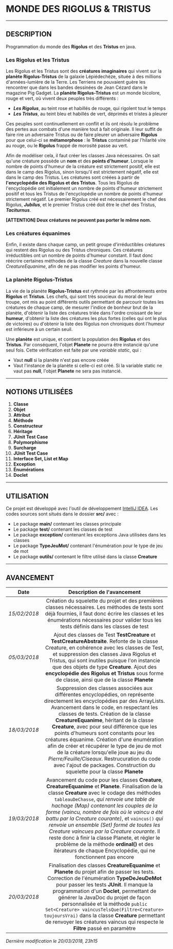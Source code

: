 # MONDE DES RIGOLUS & TRISTUS

----------------------------------------------------------

## DESCRIPTION

Programmation du monde des **Rigolus** et des **Tristus** en java.

### Les Rigolus et les Tristus

Les Rigolus et les Tristus sont des **créatures imaginaires** qui vivent sur la **planète Rigolus-Tristus** de la galaxie Lépiédechèze, située à des millions d'années-lumière de la Terre. Les Terriens ne pouvaient guère les rencontrer que dans les bandes dessinées de Jean Cézard dans le magazine Pig Gadget. La **planète Rigolus-Tristus** est un monde bicolore, rouge et vert, où vivent deux peuples très différents :
* **_Les Rigolus_**, au teint rose et habillés de rouge, qui rigolent tout le temps
* **_Les Tristus_**, au teint bleu et habillés de vert, déprimés et tristes à pleurer

Ces peuples sont continuellement en conflit et ils ont résolu le problème des pertes aux combats d'une manière tout à fait originale. Il leur suffit de faire rire un adversaire Tristus ou de faire pleurer un adversaire **Rigolus** pour que celui-ci se **métamorphose** : le **Tristus** contaminé par l'hilarité vire au rouge, ou le **Rigolus** frappé de morosité passe au vert.

Afin de modéliser cela, il faut créer les classes Java nécessaires.
On sait qu'une créature possède un **nom** et des **points d'humeur**.
Lorsque le nombre de points d'humeur de la créature est strictement positif, elle est dans le camp des Rigolus, sinon lorsqu'il est strictement négatif, elle est dans le camp des Tristus. Les créatures sont créées à partir de **l'encyclopédie des Rigolus et des Tristus**. Tous les Rigolus de l'encyclopédie ont initialement un nombre de points d'humeur strictement positif et tous les Tristus de l'encyclopédie un nombre de points d'humeur strictement négatif. Le premier Rigolus créé est nécessairement le chef des Rigolus, **_Jubilus_**, et le premier Tristus créé doit être le chef des Tristus, **_Taciturnus_**.

**[ATTENTION] Deux créatures ne peuvent pas porter le même nom.**

### Les créatures équanimes

Enfin, il existe dans chaque camp, un petit groupe d'irréductibles créatures qui restent des Rigolus ou des Tristus chroniques. Ces créatures irréductibles ont un nombre de points d'humeur constant. Il faut donc réécrire certaines méthodes de la classe _Creature_ dans la nouvelle classe _CreatureEquanime_, afin de ne pas modifier les points d'humeur.

### La planète Rigolus-Tristus

La vie de la planète **Rigolus-Tristus** est rythmée par les affrontements entre **Rigolus** et **Tristus**. Les chefs, qui sont très soucieux du moral de leur troupe, ont mis au point différents outils permettant de parcourir toutes les créatures de chaque camp, de mesurer l'indice de bonheur brut de la planète, d'obtenir la liste des créatures triée dans l'ordre croissant de leur **humeur**, d'obtenir la liste des créatures les plus fortes (celles qui ont le plus de victoires) ou d'obtenir la liste des Rigolus non chroniques dont l'humeur   est inférieure à un certain seuil.

Une **planète** est unique, et contient la population des **Rigolus** et des **Tristus**. Par conséquent, l'objet **Planete** ne pourra être instancié qu'une seul fois. Cette vérification est faite par une _variable static_, qui :

* Vaut **null** si la planète n'est pas encore créée
* Vaut l'instance de la planète si celle-ci est créé. Si la variable static ne vaut pas **null**, l'objet **Planete** ne sera pas instancié.

----------------------------------------------------------

## NOTIONS UTILISÉES

1. **Classe**
2. **Objet**
3. **Attribut**
4. **Méthode**
5. **Constructeur**
6. **Héritage**
7. **JUnit Test Case**
8. **Polymorphisme**
9. **Surcharge**
10. **JUnit Test Case**
11. **Interface Set, List et Map**
12. **Exception**
13. **Énumérations**
14. **Doclet**

----------------------------------------------------------

## UTILISATION

Ce projet est développé avec l'outil de développement [IntelliJ IDEA](https://www.jetbrains.com/idea/).
Les codes sources sont situés dans le dossier **src/** avec :
* Le package **main/** contenant les classes principale
* Le package **test/** contenant les classes de test
* Le package **exception/** contenant les exceptions Java utilisées dans les classes
* Le package **TypeJeuMot/** contenant l'énumération pour le type de jeu de mot
* Le package **outils/** contenant le filtre utilisé dans la classe **Creature**

----------------------------------------------------------

## AVANCEMENT

| **Date** | **Description de l'avancement** |
|:---:|:---:|
| _15/02/2018_ | Création du squelette du projet et des premières classes nécessaires. Les méthodes de tests sont déjà fournies, il faut donc écrire les classes et les énumérations nécessaires pour valider tous les tests définis dans les classes de test |
| _05/03/2018_ | Ajout des classes de Test **TestCreature** et **TestCreatureAbstraite**.																								Refonte de la classe Creature, en cohérence avec les classes de Test, et suppression des classes Java Rigolus et Tristus, qui sont inutiles puisque l'on instancie que des objets de type **Creature**.																																										Ajout des **encyclopédie des Rigolus et Tristus** sous forme de classe, ainsi que de la classe **Planete** |
| _18/03/2018_ | Suppression des classes associées aux différentes encyclopédies, on représente directement les encyclopédies par des ArrayLists. Avancement dans le code, en respectant les classes de tests. Création de la classe **CreatureEquanime**, héritant de la classe **Creature**, avec pour seul différence que les points d'humeurs sont constants pour les créatures équanime. Création d'une énumération afin de créer et récupérer le type de jeu de mot de la créature lorsqu'elle joue au jeu du _Pierre/Feuille/Ciseaux_. Restrucuration du code avec l'ajout de packages. Construction du squelette pour la classe **Planete** |
| _19/03/2018_ | Avancement du code pour les classes **Creature**, **CreatureEquanime** et **Planete**. Finalisation de la classe **Creature** avec le codage des méthodes `tableauDeChasse`, _qui renvoie une table de hachage (Map) contenant les couples de la forme (vaincu, nombre de fois où le vaincu a été battu par la Creature courante)_, et `vaincus()` _qui renvoie un ensemble (Set) formé de toutes les Creature vaincues par la Creature courante_. Il reste donc à finir la classe Planete, et régler le problème de la méthode **ordinal()** et des itérateurs de chaque Encyclopédie, qui ne fonctionnent pas encore |
| _20/03/2018_ | Finalisation des classes **CreatureEquanime** et **Planete** du projet afin de passer les tests. Correction de l'énumération **TypeDeJeuDeMot** pour passer les tests **JUnit**. Il manque la programmation d'un **Doclet**, permettant de générer la JavaDoc du projet de façon personnalisée et la méthode `public Set<Creature> vaincusTelsQue(Filtre<Creature> toujoursVrai)` dans la classe **Creature** permettant de renvoyer les créatures vaincus qui respecte le **Filtre** passé en paramètre |

_Dernière modification le 20/03/2018, 23h15_